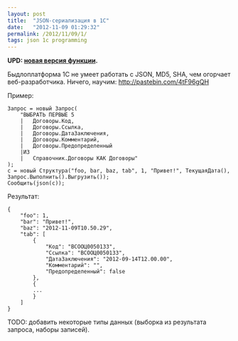 ```yaml
---
layout: post
title:  "JSON-сериализация в 1С"
date:   "2012-11-09 01:29:32"
permalink: /2012/11/09/1/
tags: json 1c programming
---
```


**UPD: [новая версия функции](/2012/11/13/1/).**

Быдлоплатформа 1С не умеет работать с JSON, MD5, SHA, чем огорчает веб-разработчика.
Ничего, научим: http://pastebin.com/4tF96gQH

Пример:

~~~
Запрос = новый Запрос(
	"ВЫБРАТЬ ПЕРВЫЕ 5
	|	Договоры.Код,
	|	Договоры.Ссылка,
	|	Договоры.ДатаЗаключения,
	|	Договоры.Комментарий,
	|	Договоры.Предопределенный
	|ИЗ
	|	Справочник.Договоры КАК Договоры"
);
с = новый Структура("foo, bar, baz, tab", 1, "Привет!", ТекущаяДата(), Запрос.Выполнить().Выгрузить());
Сообщить(json(с));
~~~

Результат:

~~~
{
    "foo": 1,
    "bar": "Привет!",
    "baz": "2012-11-09T10.50.29",
    "tab": [
        {
            "Код": "ВСООЦ0050133",
            "Ссылка": "ВСООЦ0050133",
            "ДатаЗаключения": "2012-09-14T12.00.00",
            "Комментарий": "",
            "Предопределенный": false
        },
        {
        ...
        }
    ]
}
~~~

TODO: добавить некоторые типы данных (выборка из результата запроса,
наборы записей).
